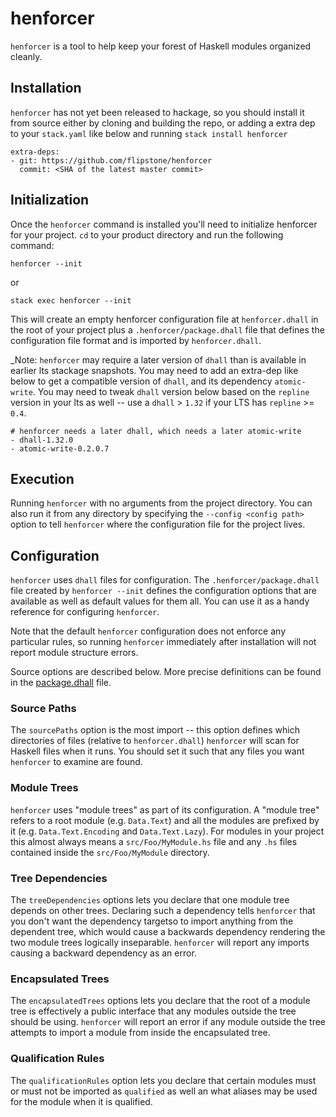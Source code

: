 # henforcer

`henforcer` is a tool to help keep your forest of Haskell modules organized
cleanly.

## Installation

`henforcer` has not yet been released to hackage, so you should install it from
source either by cloning and building the repo, or adding a extra dep to your
`stack.yaml` like below and running `stack install henforcer`

```
extra-deps:
- git: https://github.com/flipstone/henforcer
  commit: <SHA of the latest master commit>
```

## Initialization

Once the `henforcer` command is installed you'll need to initialize henforcer for
your project. `cd` to your product directory and run the following command:

`henforcer --init`

or

`stack exec henforcer --init`

This will create an empty henforcer configuration file at `henforcer.dhall` in
the root of your project plus a `.henforcer/package.dhall` file that defines the
configuration file format and is imported by `henforcer.dhall`.

_Note: `henforcer` may require a later version of `dhall` than is available in
earlier lts stackage snapshots. You may need to add an extra-dep like below to
get a compatible version of `dhall`, and its dependency `atomic-write`. You
may need to tweak `dhall` version below based on the `repline` version in your
lts as well -- use a `dhall` > `1.32` if your LTS has `repline` >= `0.4`.

```
# henforcer needs a later dhall, which needs a later atomic-write
- dhall-1.32.0
- atomic-write-0.2.0.7
```


## Execution

Running `henforcer` with no arguments from the project directory. You can also
run it from any directory by specifying the `--config <config path>` option
to tell `henforcer` where the configuration file for the project lives.

## Configuration

`henforcer` uses `dhall` files for configuration. The `.henforcer/package.dhall`
file created by `henforcer --init` defines the configuration options that are
available as well as default values for them all. You can use it as a handy
reference for configuring `henforcer`.

Note that the default `henforcer` configuration does not enforce any particular
rules, so running `henforcer` immediately after installation will not report
module structure errors.

Source options are described below. More precise definitions can be found in
the [package.dhall](src/Henforcer/Config/package.dhall) file.

### Source Paths

The `sourcePaths` option is the most import -- this option defines which
directories of files (relative to `henforcer.dhall`) `henforcer` will scan for
Haskell files when it runs.  You should set it such that any files you want
`henforcer` to examine are found.

### Module Trees

`henforcer` uses "module trees" as part of its configuration. A "module tree"
refers to a root module (e.g. `Data.Text`) and all the modules are prefixed by
it (e.g. `Data.Text.Encoding` and `Data.Text.Lazy`). For modules in your
project this almost always means a `src/Foo/MyModule.hs` file and any `.hs`
files contained inside the `src/Foo/MyModule` directory.

### Tree Dependencies

The `treeDependencies` options lets you declare that one module tree depends on
other trees. Declaring such a dependency tells `henforcer` that you don't want
the dependency targetso to import anything from the dependent tree, which would
cause a backwards dependency rendering the two module trees logically
inseparable.  `henforcer` will report any imports causing a backward dependency
as an error.

### Encapsulated Trees

The `encapsulatedTrees` options lets you declare that the root of a module tree
is effectively a public interface that any modules outside the tree should be
using. `henforcer` will report an error if any module outside the tree attempts
to import a module from inside the encapsulated tree.

### Qualification Rules

The `qualificationRules` option lets you declare that certain modules must or
must not be imported as `qualified` as well an what aliases may be used for
the module when it is qualified.

